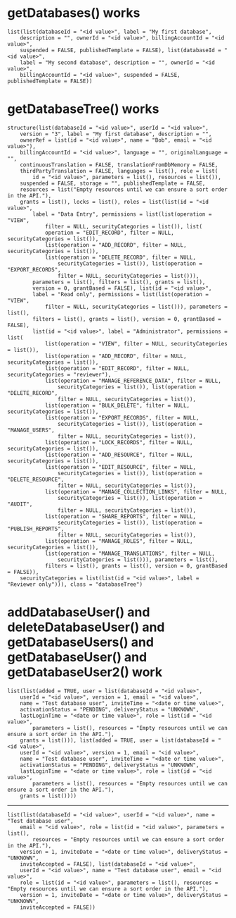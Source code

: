 # getDatabases() works

    list(list(databaseId = "<id value>", label = "My first database", 
        description = "", ownerId = "<id value>", billingAccountId = "<id value>", 
        suspended = FALSE, publishedTemplate = FALSE), list(databaseId = "<id value>", 
        label = "My second database", description = "", ownerId = "<id value>", 
        billingAccountId = "<id value>", suspended = FALSE, publishedTemplate = FALSE))

# getDatabaseTree() works

    structure(list(databaseId = "<id value>", userId = "<id value>", 
        version = "3", label = "My first database", description = "", 
        ownerRef = list(id = "<id value>", name = "Bob", email = "<id value>"), 
        billingAccountId = "<id value>", language = "", originalLanguage = "", 
        continuousTranslation = FALSE, translationFromDbMemory = FALSE, 
        thirdPartyTranslation = FALSE, languages = list(), role = list(
            id = "<id value>", parameters = list(), resources = list()), 
        suspended = FALSE, storage = "", publishedTemplate = FALSE, 
        resources = list("Empty resources until we can ensure a sort order in the API."), 
        grants = list(), locks = list(), roles = list(list(id = "<id value>", 
            label = "Data Entry", permissions = list(list(operation = "VIEW", 
                filter = NULL, securityCategories = list()), list(
                operation = "EDIT_RECORD", filter = NULL, securityCategories = list()), 
                list(operation = "ADD_RECORD", filter = NULL, securityCategories = list()), 
                list(operation = "DELETE_RECORD", filter = NULL, 
                    securityCategories = list()), list(operation = "EXPORT_RECORDS", 
                    filter = NULL, securityCategories = list())), 
            parameters = list(), filters = list(), grants = list(), 
            version = 0, grantBased = FALSE), list(id = "<id value>", 
            label = "Read only", permissions = list(list(operation = "VIEW", 
                filter = NULL, securityCategories = list())), parameters = list(), 
            filters = list(), grants = list(), version = 0, grantBased = FALSE), 
            list(id = "<id value>", label = "Administrator", permissions = list(
                list(operation = "VIEW", filter = NULL, securityCategories = list()), 
                list(operation = "ADD_RECORD", filter = NULL, securityCategories = list()), 
                list(operation = "EDIT_RECORD", filter = NULL, securityCategories = "reviewer"), 
                list(operation = "MANAGE_REFERENCE_DATA", filter = NULL, 
                    securityCategories = list()), list(operation = "DELETE_RECORD", 
                    filter = NULL, securityCategories = list()), 
                list(operation = "BULK_DELETE", filter = NULL, securityCategories = list()), 
                list(operation = "EXPORT_RECORDS", filter = NULL, 
                    securityCategories = list()), list(operation = "MANAGE_USERS", 
                    filter = NULL, securityCategories = list()), 
                list(operation = "LOCK_RECORDS", filter = NULL, securityCategories = list()), 
                list(operation = "ADD_RESOURCE", filter = NULL, securityCategories = list()), 
                list(operation = "EDIT_RESOURCE", filter = NULL, 
                    securityCategories = list()), list(operation = "DELETE_RESOURCE", 
                    filter = NULL, securityCategories = list()), 
                list(operation = "MANAGE_COLLECTION_LINKS", filter = NULL, 
                    securityCategories = list()), list(operation = "AUDIT", 
                    filter = NULL, securityCategories = list()), 
                list(operation = "SHARE_REPORTS", filter = NULL, 
                    securityCategories = list()), list(operation = "PUBLISH_REPORTS", 
                    filter = NULL, securityCategories = list()), 
                list(operation = "MANAGE_ROLES", filter = NULL, securityCategories = list()), 
                list(operation = "MANAGE_TRANSLATIONS", filter = NULL, 
                    securityCategories = list())), parameters = list(), 
                filters = list(), grants = list(), version = 0, grantBased = FALSE)), 
        securityCategories = list(list(id = "<id value>", label = "Reviewer only"))), class = "databaseTree")

# addDatabaseUser() and deleteDatabaseUser() and getDatabaseUsers() and getDatabaseUser() and getDatabaseUser2() work

    list(list(added = TRUE, user = list(databaseId = "<id value>", 
        userId = "<id value>", version = 1, email = "<id value>", 
        name = "Test database user", inviteTime = "<date or time value>", 
        activationStatus = "PENDING", deliveryStatus = "UNKNOWN", 
        lastLoginTime = "<date or time value>", role = list(id = "<id value>", 
            parameters = list(), resources = "Empty resources until we can ensure a sort order in the API."), 
        grants = list())), list(added = TRUE, user = list(databaseId = "<id value>", 
        userId = "<id value>", version = 1, email = "<id value>", 
        name = "Test database user", inviteTime = "<date or time value>", 
        activationStatus = "PENDING", deliveryStatus = "UNKNOWN", 
        lastLoginTime = "<date or time value>", role = list(id = "<id value>", 
            parameters = list(), resources = "Empty resources until we can ensure a sort order in the API."), 
        grants = list())))

---

    list(list(databaseId = "<id value>", userId = "<id value>", name = "Test database user", 
        email = "<id value>", role = list(id = "<id value>", parameters = list(), 
            resources = "Empty resources until we can ensure a sort order in the API."), 
        version = 1, inviteDate = "<date or time value>", deliveryStatus = "UNKNOWN", 
        inviteAccepted = FALSE), list(databaseId = "<id value>", 
        userId = "<id value>", name = "Test database user", email = "<id value>", 
        role = list(id = "<id value>", parameters = list(), resources = "Empty resources until we can ensure a sort order in the API."), 
        version = 1, inviteDate = "<date or time value>", deliveryStatus = "UNKNOWN", 
        inviteAccepted = FALSE))

